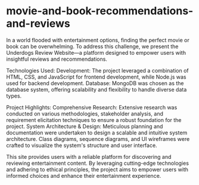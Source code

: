 # movie-and-book-recommendations-and-reviews

In a world flooded with entertainment options, finding the perfect movie or book can be overwhelming. To address this challenge, we present the Underdogs Review Website—a platform designed to empower users with insightful reviews and recommendations.

Technologies Used:
Development: The project leveraged a combination of HTML, CSS, and JavaScript for frontend development, while Node.js was used for backend development.
Database: MongoDB was chosen as the database system, offering scalability and flexibility to handle diverse data types.

Project Highlights:
Comprehensive Research: Extensive research was conducted on various methodologies, stakeholder analysis, and requirement elicitation techniques to ensure a robust foundation for the project.
System Architecture & Design: Meticulous planning and documentation were undertaken to design a scalable and intuitive system architecture. Class diagrams, sequence diagrams, and UI wireframes were crafted to visualize the system's structure and user interface.


This site provides users with a reliable platform for discovering and reviewing entertainment content. By leveraging cutting-edge technologies and adhering to ethical principles, the project aims to empower users with informed choices and enhance their entertainment experience.


